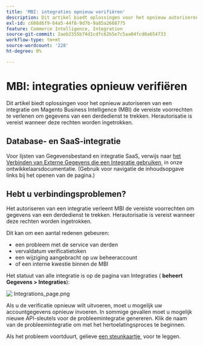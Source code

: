 ```yaml
---
title: 'MBI: integraties opnieuw verifiëren'
description: Dit artikel biedt oplossingen voor het opnieuw autoriseren van een integratie om Magento Business Intelligence (MBI) de vereiste voorrechten te verlenen om gegevens van een derdedienst te trekken. Herautorisatie is vereist wanneer deze rechten worden ingetrokken.
exl-id: c608d6f9-64a5-44f8-9d7b-9a85a2668775
feature: Commerce Intelligence, Integration
source-git-commit: 2aeb2355b74d1cdfc62b5e7c5aa04fcd0a654733
workflow-type: tm+mt
source-wordcount: '228'
ht-degree: 0%

---
```


# MBI: integraties opnieuw verifiëren

Dit artikel biedt oplossingen voor het opnieuw autoriseren van een integratie om Magento Business Intelligence (MBI) de vereiste voorrechten te verlenen om gegevens van een derdedienst te trekken. Herautorisatie is vereist wanneer deze rechten worden ingetrokken.

## Database- en SaaS-integratie

Voor lijsten van Gegevensbestand en integratie SaaS, verwijs naar [&#x200B; het Verbinden van Externe Gegevens die een Integratie gebruiken &#x200B;](https://experienceleague.adobe.com/nl/docs/commerce-business-intelligence/mbi/analyze/saas/integrations) in onze ontwikkelaarsdocumentatie. (Gebruik voor navigatie de inhoudsopgave links bij het openen van de pagina.)

## Hebt u verbindingsproblemen?

Het autoriseren van een integratie verleent MBI de vereiste voorrechten om gegevens van een derdedienst te trekken. Herautorisatie is vereist wanneer deze rechten worden ingetrokken.

Dit kan om een aantal redenen gebeuren:

* een probleem met de service van derden
* vervaldatum verificatietoken
* een wijziging aangebracht op uw beheeraccount
* of een interne kwestie binnen de MBI

Het statuut van alle integratie is op de pagina van Integraties ( **beheert Gegevens > Integraties**):

![&#x200B; Integrations_page.png &#x200B;](assets/Integrations_page.png)

Als u de verificatie opnieuw wilt uitvoeren, moet u mogelijk uw accountgegevens opnieuw invoeren. In sommige gevallen moet u mogelijk nieuwe API-sleutels voor de probleemintegratie genereren. Klik de naam van de probleemintegratie om met het hertoelatingsproces te beginnen.

Als het probleem voortduurt, gelieve [&#x200B; een steunkaartje &#x200B;](/help/help-center-guide/help-center/magento-help-center-user-guide.md#submit-ticket) voor te leggen.
